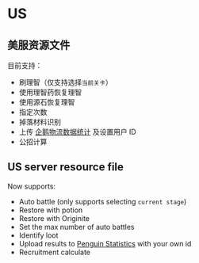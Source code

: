 # US

## 美服资源文件

目前支持：  

- 刷理智（仅支持选择`当前关卡`）
- 使用理智药恢复理智
- 使用源石恢复理智
- 指定次数
- 掉落材料识别
- 上传 [企鹅物流数据统计](https://penguin-stats.cn/) 及设置用户 ID
- 公招计算

## US server resource file

Now supports:  

- Auto battle (only supports selecting `current stage`)
- Restore with potion
- Restore with Originite
- Set the max number of auto battles
- Identify loot
- Upload results to [Penguin Statistics](https://penguin-stats.io/) with your own id
- Recruitment calculate
